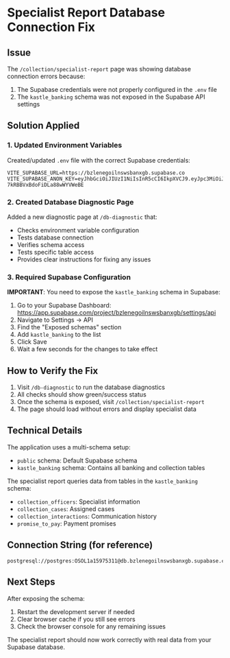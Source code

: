 # Specialist Report Database Connection Fix

## Issue
The `/collection/specialist-report` page was showing database connection errors because:
1. The Supabase credentials were not properly configured in the `.env` file
2. The `kastle_banking` schema was not exposed in the Supabase API settings

## Solution Applied

### 1. Updated Environment Variables
Created/updated `.env` file with the correct Supabase credentials:
```
VITE_SUPABASE_URL=https://bzlenegoilnswsbanxgb.supabase.co
VITE_SUPABASE_ANON_KEY=eyJhbGciOiJIUzI1NiIsInR5cCI6IkpXVCJ9.eyJpc3MiOiJzdXBhYmFzZSIsInJlZiI6ImJ6bGVuZWdvaWxuc3dzYmFueGdiIiwicm9sZSI6ImFub24iLCJpYXQiOjE3MzQ0NDMxMTUsImV4cCI6MjA1MDAxOTExNX0.V9pqQJR7QcyOJKJLl-7kRBBVxBdoFiDLa88wWYVWeBE
```

### 2. Created Database Diagnostic Page
Added a new diagnostic page at `/db-diagnostic` that:
- Checks environment variable configuration
- Tests database connection
- Verifies schema access
- Tests specific table access
- Provides clear instructions for fixing any issues

### 3. Required Supabase Configuration

**IMPORTANT**: You need to expose the `kastle_banking` schema in Supabase:

1. Go to your Supabase Dashboard: https://app.supabase.com/project/bzlenegoilnswsbanxgb/settings/api
2. Navigate to Settings → API
3. Find the "Exposed schemas" section
4. Add `kastle_banking` to the list
5. Click Save
6. Wait a few seconds for the changes to take effect

## How to Verify the Fix

1. Visit `/db-diagnostic` to run the database diagnostics
2. All checks should show green/success status
3. Once the schema is exposed, visit `/collection/specialist-report`
4. The page should load without errors and display specialist data

## Technical Details

The application uses a multi-schema setup:
- `public` schema: Default Supabase schema
- `kastle_banking` schema: Contains all banking and collection tables

The specialist report queries data from tables in the `kastle_banking` schema:
- `collection_officers`: Specialist information
- `collection_cases`: Assigned cases
- `collection_interactions`: Communication history
- `promise_to_pay`: Payment promises

## Connection String (for reference)
```
postgresql://postgres:OSOL1a15975311@db.bzlenegoilnswsbanxgb.supabase.co:5432/postgres
```

## Next Steps

After exposing the schema:
1. Restart the development server if needed
2. Clear browser cache if you still see errors
3. Check the browser console for any remaining issues

The specialist report should now work correctly with real data from your Supabase database.